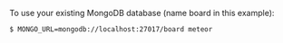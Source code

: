 To use your existing MongoDB database (name board in this example):

```
$ MONGO_URL=mongodb://localhost:27017/board meteor
```

